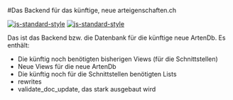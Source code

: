 #Das Backend für das künftige, neue arteigenschaften.ch

[![js-standard-style](https://img.shields.io/badge/code%20style-standard-brightgreen.svg)](https://github.com/feross/standard)
[![js-standard-style](https://img.shields.io/badge/license-ISC-brightgreen.svg)](https://github.com/FNSKtZH/artendb/blob/master/License.md)

Das ist das Backend bzw. die Datenbank für die künftige neue ArtenDb.
Es enthält:

* Die künftig noch benötigten bisherigen Views (für die Schnittstellen)
* Neue Views für die neue ArtenDb
* Die künftig noch für die Schnittstellen benötigten Lists
* rewrites
* validate_doc_update, das stark ausgebaut wird
